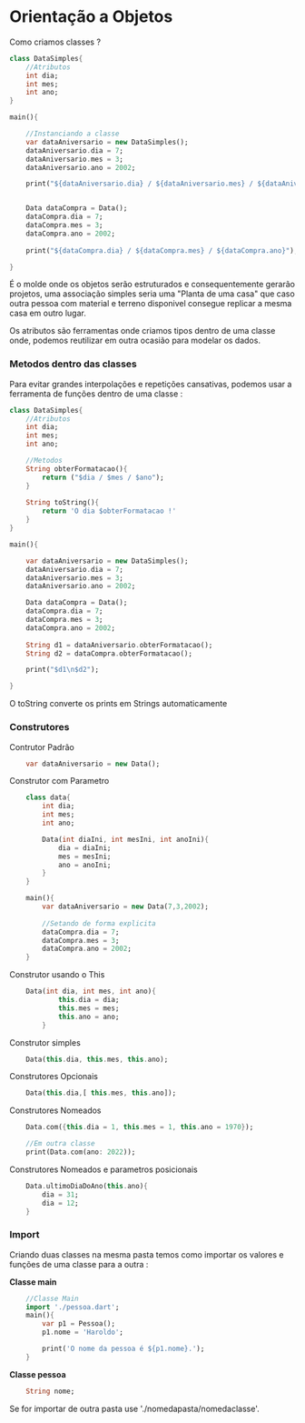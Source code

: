 # Orientação a Objetos

Como criamos classes ? 

```dart 
class DataSimples{
    //Atributos
    int dia;
    int mes;
    int ano;
}

main(){

    //Instanciando a classe
    var dataAniversario = new DataSimples();
    dataAniversario.dia = 7;
    dataAniversario.mes = 3;
    dataAniversario.ano = 2002;

    print("${dataAniversario.dia} / ${dataAniversario.mes} / ${dataAniversario.ano}");


    Data dataCompra = Data();
    dataCompra.dia = 7;
    dataCompra.mes = 3;
    dataCompra.ano = 2002;
     
    print("${dataCompra.dia} / ${dataCompra.mes} / ${dataCompra.ano}");

}
```
É o molde onde os objetos serão estruturados e consequentemente gerarão projetos, uma associação simples seria uma "Planta de uma casa" que caso outra pessoa com material e terreno disponivel consegue replicar a mesma casa em outro lugar.

Os atributos são ferramentas onde criamos tipos dentro de uma classe onde, podemos reutilizar em outra ocasião para modelar os dados.


### Metodos dentro das classes
Para evitar grandes interpolações e repetições cansativas, podemos usar a ferramenta de funções dentro de uma classe : 

```dart 
class DataSimples{
    //Atributos
    int dia;
    int mes;
    int ano;

    //Metodos
    String obterFormatacao(){
        return ("$dia / $mes / $ano");
    }
    
    String toString(){
        return 'O dia $obterFormatacao !'
    }
}

main(){

    var dataAniversario = new DataSimples();
    dataAniversario.dia = 7;
    dataAniversario.mes = 3;
    dataAniversario.ano = 2002;

    Data dataCompra = Data();
    dataCompra.dia = 7;
    dataCompra.mes = 3;
    dataCompra.ano = 2002;
     
    String d1 = dataAniversario.obterFormatacao();
    String d2 = dataCompra.obterFormatacao();

    print("$d1\n$d2");

}
```
O toString converte os prints em Strings automaticamente 

### Construtores

Contrutor Padrão
```dart
    var dataAniversario = new Data();
```

Construtor com Parametro

```dart
    class data{
        int dia;
        int mes;
        int ano;

        Data(int diaIni, int mesIni, int anoIni){
            dia = diaIni;
            mes = mesIni;
            ano = anoIni;
        }
    }

    main(){
        var dataAniversario = new Data(7,3,2002);
        
        //Setando de forma explicita
        dataCompra.dia = 7;
        dataCompra.mes = 3;
        dataCompra.ano = 2002;  
    }

```
Construtor usando o This

```dart
    Data(int dia, int mes, int ano){
            this.dia = dia;
            this.mes = mes;
            this.ano = ano;
        }
```

Construtor simples
```dart
    Data(this.dia, this.mes, this.ano);
```

Construtores Opcionais
```dart
    Data(this.dia,[ this.mes, this.ano]);
```

Construtores Nomeados
```dart
    Data.com({this.dia = 1, this.mes = 1, this.ano = 1970});

    //Em outra classe
    print(Data.com(ano: 2022));
```

Construtores Nomeados e parametros posicionais
```dart
    Data.ultimoDiaDoAno(this.ano){
        dia = 31;
        dia = 12;
    }     
```

### Import
Criando duas classes na mesma pasta temos como importar os valores e funções de uma classe para a outra : 

**Classe main**
```dart
    //Classe Main
    import './pessoa.dart';
    main(){
        var p1 = Pessoa();
        p1.nome = 'Haroldo';

        print('O nome da pessoa é ${p1.nome}.');
    }
```

**Classe pessoa**
```dart
    String nome;
```

Se for importar de outra pasta use './nomedapasta/nomedaclasse'.